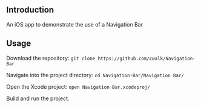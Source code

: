 ## Introduction

An iOS app to demonstrate the use of a Navigation Bar

## Usage

Download the repository: `git clone https://github.com/cwalk/Navigation-Bar`

Navigate into the project directory: `cd Navigation-Bar/Navigation Bar/`

Open the Xcode project: `open Navigation Bar.xcodeproj/`

Build and run the project.
